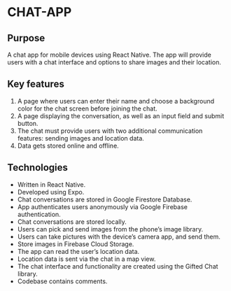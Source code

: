 # CHAT-APP

## Purpose

A chat app for mobile devices using React Native. The app will
provide users with a chat interface and options to share images and their
location.

## Key features

1. A page where users can enter their name and choose a background color for the chat screen before joining the chat.
2. A page displaying the conversation, as well as an input field and submit button.
3. The chat must provide users with two additional communication features: sending images and location data.
4. Data gets stored online and offline.

## Technologies

- Written in React Native.
- Developed using Expo.
- Chat conversations are stored in Google Firestore Database.
- App authenticates users anonymously via Google Firebase authentication.
- Chat conversations are stored locally.
- Users can pick and send images from the phone’s image library.
- Users can take pictures with the device’s camera app, and send them.
- Store images in Firebase Cloud Storage.
- The app can read the user’s location data.
- Location data is sent via the chat in a map view.
- The chat interface and functionality are created using the Gifted Chat library.
- Codebase contains comments.
